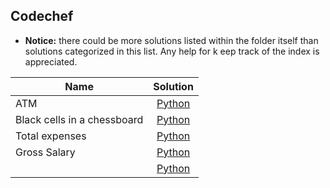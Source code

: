 ## Codechef

* **Notice:** there could be more solutions listed within the folder itself than solutions categorized in this list. 
Any help for k eep track of the index is appreciated. 

|    Name  |  Solution        |
|----------|:----------------:|
|ATM|[Python](atm.py)|
|Black cells in a chessboard|[Python](blackcel.py)|
|Total expenses|[Python](total_expenses.py)|
|Gross Salary|[Python](gross_salary.py)|
||[Python](.py)|